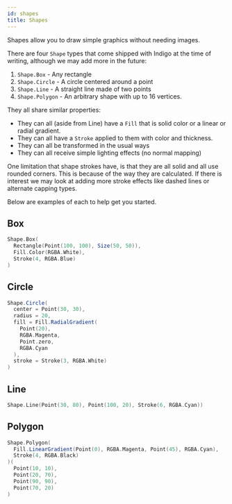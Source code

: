 ```yaml
---
id: shapes
title: Shapes
---
```


Shapes allow you to draw simple graphics without needing images.

There are four `Shape` types that come shipped with Indigo at the time of writing, although we may add more in the future:

1. `Shape.Box` - Any rectangle
1. `Shape.Circle` - A circle centered around a point
1. `Shape.Line` - A straight line made of two points
1. `Shape.Polygon` - An arbitrary shape with up to 16 vertices.

They all share similar properties:

- They can all (aside from Line) have a `Fill` that is solid color or a linear or radial gradient.
- They can all have a `Stroke` applied to them with color and thickness.
- They can all be transformed in the usual ways
- They can all receive simple lighting effects (no normal mapping)

One limitation that shape strokes have, is that they are all solid and all use rounded corners. This is because of the way they are calculated. If there is interest we may look at adding more stroke effects like dashed lines or alternate capping types.

Below are examples of each to help get you started.

## Box

```scala
Shape.Box(
  Rectangle(Point(100, 100), Size(50, 50)),
  Fill.Color(RGBA.White),
  Stroke(4, RGBA.Blue)
)
```

## Circle

```scala
Shape.Circle(
  center = Point(30, 30),
  radius = 20,
  fill = Fill.RadialGradient(
    Point(20),
    RGBA.Magenta,
    Point.zero,
    RGBA.Cyan
  ),
  stroke = Stroke(3, RGBA.White)
)
```

## Line

```scala
Shape.Line(Point(30, 80), Point(100, 20), Stroke(6, RGBA.Cyan))
```

## Polygon

```scala
Shape.Polygon(
  Fill.LinearGradient(Point(0), RGBA.Magenta, Point(45), RGBA.Cyan),
  Stroke(4, RGBA.Black)
)(
  Point(10, 10),
  Point(20, 70),
  Point(90, 90),
  Point(70, 20)
)
```
